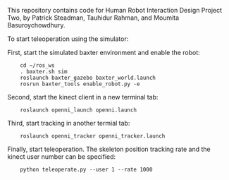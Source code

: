 This repository contains code for Human Robot Interaction Design Project Two, 
by Patrick Steadman, Tauhidur Rahman, and  Moumita Basuroychowdhury.

To start teleoperation using the simulator:

First, start the simulated baxter environment and enable the robot:

        cd ~/ros_ws
        . baxter.sh sim
        roslaunch baxter_gazebo baxter_world.launch
        rosrun baxter_tools enable_robot.py -e


Second, start the kinect client in a new terminal tab:

        roslaunch openni_launch openni.launch

Third, start tracking in another termial tab:

        roslaunch openni_tracker openni_tracker.launch

Finally, start teleoperation.  The skeleton position tracking
rate and the kinect user number can be specified:

        python teleoperate.py --user 1 --rate 1000

